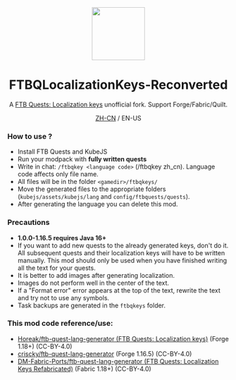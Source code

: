 <center><div align="center">

<img height="120" src="icon/300x300.png" width="120"/>

# FTBQLocalizationKeys-Reconverted

A [FTB Quests: Localization keys](https://www.curseforge.com/minecraft/mc-mods/ftb-quests-localization-keys) unofficial fork. 
Support Forge/Fabric/Quilt.

[ZH-CN](README-ZHCN.md) / EN-US

</div></center>

### How to use ?
- Install FTB Quests and KubeJS
- Run your modpack with **fully written quests**
- Write in chat: `/ftbqkey <language code>` (/ftbqkey zh_cn). Language code affects only file name.
- All files will be in the folder `<gamedir>/ftbqkeys/`
- Move the generated files to the appropriate folders (`kubejs/assets/kubejs/lang` and `config/ftbquests/quests`).
- After generating the language you can delete this mod.

### Precautions
- **1.0.0-1.16.5 requires Java 16+**
- If you want to add new quests to the already generated keys, don't do it. All subsequent quests and their localization keys will have to be written manually. This mod should only be used when you have finished writing all the text for your quests.
- It is better to add images after generating localization.
- Images do not perform well in the center of the text.
- If a "Format error" error appears at the top of the text, rewrite the text and try not to use any symbols.
- Task backups are generated in the `ftbqkeys` folder.


### This mod code reference/use:
- [Horeak/ftb-quest-lang-generator (FTB Quests: Localization keys)](https://github.com/Horeak/ftb-quest-lang-generator) (Forge 1.18+) (CC-BY-4.0)
- [criscky/ftb-quest-lang-generator](https://github.com/criscky/ftb-quest-lang-generator) (Forge 1.16.5) (CC-BY-4.0)
- [DM-Fabric-Ports/ftb-quest-lang-generator (FTB Quests: Localization Keys Refabricated)](https://github.com/DM-Fabric-Ports/ftb-quest-lang-generator) (Fabric 1.18+) (CC-BY-4.0)